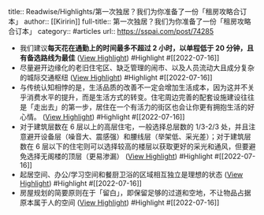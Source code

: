 title:: Readwise/Highlights/第一次独居？我们为你准备了一份「租房攻略合订本」
author:: [[Kiririn]]
full-title:: 第一次独居？我们为你准备了一份「租房攻略合订本」
category:: #articles
url:: https://sspai.com/post/74285

- 我们建议**每天花在通勤上的时间最多不超过 2 小时，以单程低于 20 分钟，且有备选路线为最佳** ([View Highlight](https://read.readwise.io/read/01g82b15vjqp00vp5ermnnf7yr)) #Highlight #[[2022-07-16]]
- 尽量避开边缘化的老旧住宅区、缺乏管理的闹市、以及人员流动大且成分复杂的城际交通枢纽 ([View Highlight](https://read.readwise.io/read/01g82b221yy36360g83qgwc1xe)) #Highlight #[[2022-07-16]]
- 与传统认知相悖的是，生活品质的改善不一定会增加生活成本，因为这并不关乎消费水平的提升，而是生活方式的转变。住宅周边完善的配套设施建设往往是「走出去」的第一步，居住在一个有活力的街区也会让你更有拥抱生活的好心情。 ([View Highlight](https://read.readwise.io/read/01g82b37y0ztcce7h8m48ch37j)) #Highlight #[[2022-07-16]]
- 对于建筑层数在 6 层以上的高层住宅，一般选择总层数的 1/3-2/3 处，并且注意避开设备层（噪音大、震感强）和腰线层（举架低、采光差）；对于建筑层数在 6 层以下的住宅则可以选择较高的楼层以获取更好的采光和通风，但要避免选择无阁楼的顶层（更易渗漏） ([View Highlight](https://read.readwise.io/read/01g82b47mqhkwy8qb6n742a7mq)) #Highlight #[[2022-07-16]]
- 起居空间、办公/学习空间和餐厨卫浴的区域相互独立是理想的状态 ([View Highlight](https://read.readwise.io/read/01g82b6spmj03hdynaqz9xj1a2)) #Highlight #[[2022-07-16]]
- 房屋规划的简要原则在于「留白」，即保留足够的过道和空地，不让物品占据原本属于人的空间 ([View Highlight](https://read.readwise.io/read/01g82b8hzttb8ft3wpc9ydhapb)) #Highlight #[[2022-07-16]]